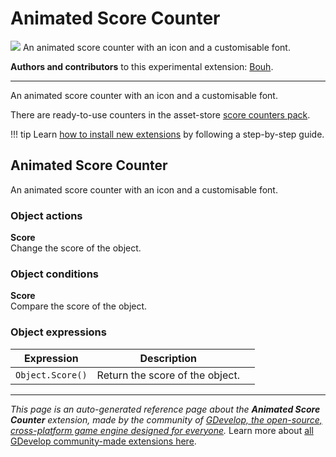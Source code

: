 # Animated Score Counter

<img src="https://asset-resources.gdevelop.io/public-resources/Icons/48ec8784eacd92181e4a3bde4755962b5f6edf986e624fc85ea423a31408450d_counter.svg" class="extension-icon"></img>
An animated score counter with an icon and a customisable font.

**Authors and contributors** to this experimental extension: [Bouh](https://gd.games/Bouh).

---

An animated score counter with an icon and a customisable font.

There are ready-to-use counters in the asset-store [score counters pack](https://editor.gdevelop.io/?initial-dialog=asset-store&asset-pack=score-counters-score-counters).

!!! tip
    Learn [how to install new extensions](/gdevelop5/extensions/search) by following a step-by-step guide.



## Animated Score Counter 

An animated score counter with an icon and a customisable font. 

### Object actions

**Score**  
Change the score of the object.

### Object conditions

**Score**  
Compare the score of the object.

### Object expressions

| Expression | Description |  |
|-----|-----|-----|
| `Object.Score()` | Return the score of the object. ||


---

*This page is an auto-generated reference page about the **Animated Score Counter** extension, made by the community of [GDevelop, the open-source, cross-platform game engine designed for everyone](https://gdevelop.io/).* Learn more about [all GDevelop community-made extensions here](/gdevelop5/extensions).
